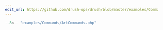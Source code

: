 ```yaml
---
edit_url: https://github.com/drush-ops/drush/blob/master/examples/Commands/ArtCommands.php
---
```


```php
--8<-- "examples/Commands/ArtCommands.php"
```